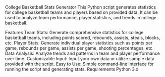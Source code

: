 
College Basketball Stats Generator
This Python script generates statistics for college basketball teams and players based on provided data. It can be used to analyze team performance, player statistics, and trends in college basketball.

Features
Team Stats: Generate comprehensive statistics for college basketball teams, including points scored, rebounds, assists, steals, blocks, etc.
Player Stats: Generate individual player statistics such as points per game, rebounds per game, assists per game, shooting percentages, etc.
Data Analysis: Analyze trends and patterns in team and player performance over time.
Customizable Input: Input your own data or utilize sample data provided with the script.
Easy to Use: Simple command-line interface for running the script and generating stats.
Requirements
Python 3.x
